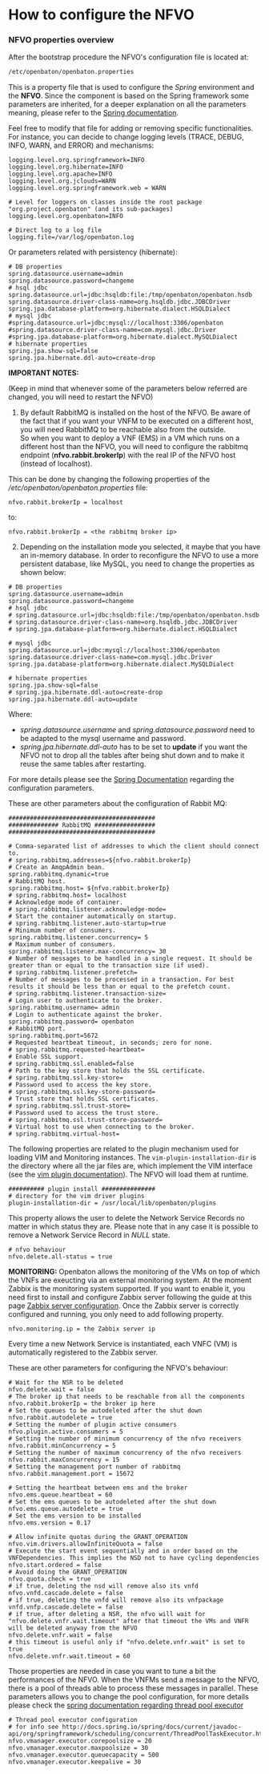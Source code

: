 # How to configure the NFVO 



### NFVO properties overview

After the bootstrap procedure the NFVO's configuration file is located at: 
```bash
/etc/openbaton/openbaton.properties
```

This is a property file that is used to configure the *Spring* environment and the **NFVO**. Since the component is based on the Spring framework some parameters are inherited, for a deeper explanation on all the parameters meaning, please refer to the [Spring documentation](http://docs.spring.io/spring-boot/docs/current/reference/html/common-application-properties.html). 

 Feel free to modify that file for adding or removing specific functionalities.  For instance, you can decide to change logging levels (TRACE, DEBUG, INFO, WARN, and ERROR) and mechanisms:
```properties
logging.level.org.springframework=INFO
logging.level.org.hibernate=INFO
logging.level.org.apache=INFO
logging.level.org.jclouds=WARN
logging.level.org.springframework.web = WARN

# Level for loggers on classes inside the root package "org.project.openbaton" (and its sub-packages)
logging.level.org.openbaton=INFO

# Direct log to a log file
logging.file=/var/log/openbaton.log
```
Or parameters related with persistency (hibernate):
```properties
# DB properties
spring.datasource.username=admin
spring.datasource.password=changeme
# hsql jdbc
spring.datasource.url=jdbc:hsqldb:file:/tmp/openbaton/openbaton.hsdb
spring.datasource.driver-class-name=org.hsqldb.jdbc.JDBCDriver
spring.jpa.database-platform=org.hibernate.dialect.HSQLDialect
# mysql jdbc
#spring.datasource.url=jdbc:mysql://localhost:3306/openbaton
#spring.datasource.driver-class-name=com.mysql.jdbc.Driver
#spring.jpa.database-platform=org.hibernate.dialect.MySQLDialect
# hibernate properties
spring.jpa.show-sql=false
spring.jpa.hibernate.ddl-auto=create-drop
```

**IMPORTANT NOTES:**

(Keep in mind that whenever some of the parameters below referred are changed, you will need to restart the NFVO)

1) By default RabbitMQ is installed on the host of the NFVO. Be aware of the fact that if you want your VNFM to be executed on a different host, you will need RabbitMQ to be reachable also from the outside.  
So when you want to deploy a VNF (EMS) in a VM which runs on a different host than the NFVO, you will need to configure the rabbitmq endpoint (**nfvo.rabbit.brokerIp**) with the real IP of the NFVO host (instead of localhost).

This can be done by changing the following properties of the _/etc/openbaton/openbaton.properties_ file:
```properties
nfvo.rabbit.brokerIp = localhost 
```
to:
```properties
nfvo.rabbit.brokerIp = <the rabbitmq broker ip>
``` 

2) Depending on the installation mode you selected, it maybe that you have an in-memory database. In order to reconfigure the NFVO to use a more persistent database, like MySQL, you need to change the properties as shown below:
```properties
# DB properties
spring.datasource.username=admin
spring.datasource.password=changeme
# hsql jdbc
# spring.datasource.url=jdbc:hsqldb:file:/tmp/openbaton/openbaton.hsdb
# spring.datasource.driver-class-name=org.hsqldb.jdbc.JDBCDriver
# spring.jpa.database-platform=org.hibernate.dialect.HSQLDialect

# mysql jdbc
spring.datasource.url=jdbc:mysql://localhost:3306/openbaton
spring.datasource.driver-class-name=com.mysql.jdbc.Driver
spring.jpa.database-platform=org.hibernate.dialect.MySQLDialect

# hibernate properties
spring.jpa.show-sql=false
# spring.jpa.hibernate.ddl-auto=create-drop
spring.jpa.hibernate.ddl-auto=update
```
Where:
* _spring.datasource.username_ and _spring.datasource.password_ need to be adapted to the mysql username and password.
* _spring.jpa.hibernate.ddl-auto_ has to be set to **update** if you want the NFVO not to drop all the tables after being shut down and to make it reuse the same tables after restarting.

For more details please see the [Spring Documentation](http://docs.spring.io/spring-boot/docs/current/reference/html/common-application-properties.html) regarding the configuration parameters.

These are other parameters about the configuration of Rabbit MQ:
```properties
#########################################
############## RabbitMQ #################
#########################################

# Comma-separated list of addresses to which the client should connect to.
# spring.rabbitmq.addresses=${nfvo.rabbit.brokerIp}
# Create an AmqpAdmin bean.
spring.rabbitmq.dynamic=true
# RabbitMQ host.
spring.rabbitmq.host= ${nfvo.rabbit.brokerIp}
# spring.rabbitmq.host= localhost
# Acknowledge mode of container.
# spring.rabbitmq.listener.acknowledge-mode=
# Start the container automatically on startup.
# spring.rabbitmq.listener.auto-startup=true
# Minimum number of consumers.
spring.rabbitmq.listener.concurrency= 5
# Maximum number of consumers.
spring.rabbitmq.listener.max-concurrency= 30
# Number of messages to be handled in a single request. It should be greater than or equal to the transaction size (if used).
# spring.rabbitmq.listener.prefetch=
# Number of messages to be processed in a transaction. For best results it should be less than or equal to the prefetch count.
# spring.rabbitmq.listener.transaction-size=
# Login user to authenticate to the broker.
spring.rabbitmq.username= admin
# Login to authenticate against the broker.
spring.rabbitmq.password= openbaton
# RabbitMQ port.
spring.rabbitmq.port=5672
# Requested heartbeat timeout, in seconds; zero for none.
# spring.rabbitmq.requested-heartbeat=
# Enable SSL support.
# spring.rabbitmq.ssl.enabled=false
# Path to the key store that holds the SSL certificate.
# spring.rabbitmq.ssl.key-store=
# Password used to access the key store.
# spring.rabbitmq.ssl.key-store-password=
# Trust store that holds SSL certificates.
# spring.rabbitmq.ssl.trust-store=
# Password used to access the trust store.
# spring.rabbitmq.ssl.trust-store-password=
# Virtual host to use when connecting to the broker.
# spring.rabbitmq.virtual-host=

```

The following properties are related to the plugin mechanism used for loading VIM and Monitoring instances. The `vim-plugin-installation-dir` is the directory where all the jar files are, which implement the VIM interface (see the [vim plugin documentation][vim_plugin_doc]). The NFVO will load them at runtime.  
```properties
########## plugin install ###############
# directory for the vim driver plugins
plugin-installation-dir = /usr/local/lib/openbaton/plugins
```

This property allows the user to delete the Network Service Records no matter in which status they are. Please note that in any case it is possible to remove a Network Service Record in _NULL_ state.
```properties
# nfvo behaviour
nfvo.delete.all-status = true
```

**MONITORING:** Openbaton allows the monitoring of the VMs on top of which the VNFs are exeucting via an external monitoring system. At the moment Zabbix is the monitoring system supported. If you want to enable it, you need first to install and configure Zabbix server following the guide at this page [Zabbix server configuration][zabbix-server-configuration].
Once the Zabbix server is correctly configured and running, you only need to add following property.

```properties 
nfvo.monitoring.ip = the Zabbix server ip
```
Every time a new Network Service is instantiated, each VNFC (VM) is automatically registered to the Zabbix server.

These are other parameters for configuring the NFVO's behaviour:
```properties
# Wait for the NSR to be deleted
nfvo.delete.wait = false 
# The broker ip that needs to be reachable from all the components
nfvo.rabbit.brokerIp = the broker ip here 
# Set the queues to be autodeleted after the shut down
nfvo.rabbit.autodelete = true 
# Setting the number of plugin active consumers
nfvo.plugin.active.consumers = 5 
# Setting the number of minimum concurrency of the nfvo receivers
nfvo.rabbit.minConcurrency = 5 
# Setting the number of maximum concurrency of the nfvo receivers
nfvo.rabbit.maxConcurrency = 15
# Setting the management port number of rabbitmq
nfvo.rabbit.management.port = 15672 

# Setting the heartbeat between ems and the broker
nfvo.ems.queue.heartbeat = 60
# Set the ems queues to be autodeleted after the shut down
nfvo.ems.queue.autodelete = true
# Set the ems version to be installed
nfvo.ems.version = 0.17

# Allow infinite quotas during the GRANT_OPERATION
nfvo.vim.drivers.allowInfiniteQuota = false
# Execute the start event sequentially and in order based on the VNFDependencies. This implies the NSD not to have cycling dependencies
nfvo.start.ordered = false
# Avoid doing the GRANT_OPERATION
nfvo.quota.check = true
# if true, deleting the nsd will remove also its vnfd
nfvo.vnfd.cascade.delete = false
# if true, deleting the vnfd will remove also its vnfpackage
vnfd.vnfp.cascade.delete = false
# if true, after deleting a NSR, the nfvo will wait for "nfvo.delete.vnfr.wait.timeout" after that timeout the VMs and VNFR will be deleted anyway from the NFVO
nfvo.delete.vnfr.wait = false
# this timeout is useful only if "nfvo.delete.vnfr.wait" is set to true
nfvo.delete.vnfr.wait.timeout = 60
```

Those properties are needed in case you want to tune a bit the performances of the NFVO. When the VNFMs send a message to the NFVO, there is a pool of threads able to process these messages in parallel. These parameters allows you to change the pool configuration, for more details please check the [spring documentation regarding thread pool executor](http://docs.spring.io/spring/docs/current/javadoc-api/org/springframework/scheduling/concurrent/ThreadPoolTaskExecutor.html) 
```properties
# Thread pool executor configuration
# for info see http://docs.spring.io/spring/docs/current/javadoc-api/org/springframework/scheduling/concurrent/ThreadPoolTaskExecutor.html
nfvo.vmanager.executor.corepoolsize = 20
nfvo.vmanager.executor.maxpoolsize = 30
nfvo.vmanager.executor.queuecapacity = 500
nfvo.vmanager.executor.keepalive = 30
```

[spring]:https://spring.io
[configuratino]:nfvo-configuration
[localhost:8080]:http://localhost:8080/
[vim_plugin_doc]:vim-plugin
[use-openbaton]:use.md
[dummy-NSR]:dummy-NSR.md
[reference-to-rabbit-site]:https://www.rabbitmq.com/
[zabbix-server-configuration]:zabbix-server-configuration.md
